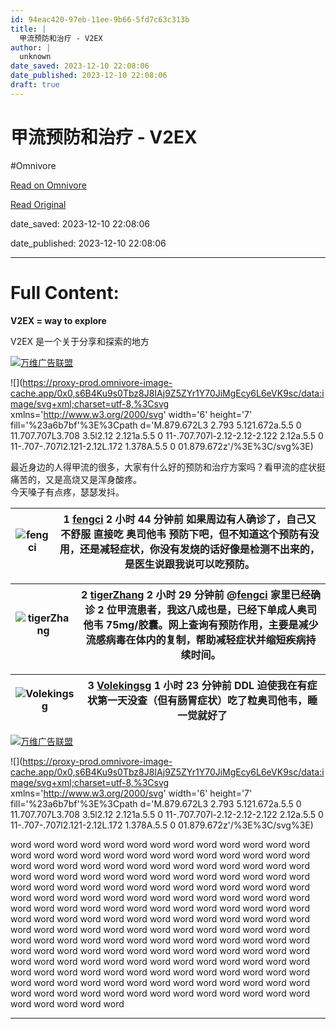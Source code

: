 ```yaml
---
id: 94eac420-97eb-11ee-9b66-5fd7c63c313b
title: |
  甲流预防和治疗 - V2EX
author: |
  unknown
date_saved: 2023-12-10 22:08:06
date_published: 2023-12-10 22:08:06
draft: true
---
```


# 甲流预防和治疗 - V2EX
#Omnivore

[Read on Omnivore](https://omnivore.app/me/v-2-ex-18c577cf6a9)

[Read Original](https://www.v2ex.com/t/999306)

date_saved: 2023-12-10 22:08:06

date_published: 2023-12-10 22:08:06

--- 

# Full Content: 

**V2EX = way to explore**

V2EX 是一个关于分享和探索的地方 

[](https://wwads.cn/click/bait)[![万维广告联盟](https://proxy-prod.omnivore-image-cache.app/130x0,sJj-m7-BqpMma4LNUakZQ3yglN4KMGITtmIbpSM52FfY/https://cdn.wwads.cn/creatives/BxggxkTpCskMakRFy6ULtw7ZRcqABN83j1KPAQrq.jpg)](https://wwads.cn/click/bundle?code=uSn3jFEd89M0VKH7tfxL3fvji3Ye8v)

![](https://proxy-prod.omnivore-image-cache.app/0x0,s6B4Ku9s0Tbz8J8IAj9Z5ZYr1Y70JiMgEcy6L6eVK9sc/data:image/svg+xml;charset=utf-8,%3Csvg xmlns='http://www.w3.org/2000/svg' width='6' height='7' fill='%23a6b7bf'%3E%3Cpath d='M.879.672L3 2.793 5.121.672a.5.5 0 11.707.707L3.708 3.5l2.12 2.121a.5.5 0 11-.707.707l-2.12-2.12-2.122 2.12a.5.5 0 11-.707-.707l2.121-2.12L.172 1.378A.5.5 0 01.879.672z'/%3E%3C/svg%3E)

最近身边的人得甲流的很多，大家有什么好的预防和治疗方案吗？看甲流的症状挺痛苦的，又是高烧又是浑身酸疼。  
今天嗓子有点疼，瑟瑟发抖。

| ![fengci](https://proxy-prod.omnivore-image-cache.app/0x0,sPfKP-q0UjQY6ykYpPbjg1VIdyy3WvjE85-DBsH0ISvc/https://cdn.v2ex.com/avatar/92ce/e689/279994_normal.png?m=1699355384) | 1 **[fengci](https://www.v2ex.com/member/fengci)** 2 小时 44 分钟前 如果周边有人确诊了，自己又不舒服 直接吃 奥司他韦 预防下吧，但不知道这个预防有没用，还是减轻症状，你没有发烧的话好像是检测不出来的，是医生说跟我说可以吃预防。 |
| ---------------------------------------------------------------------------------------------------------------------------------------------------------------------------- | ----------------------------------------------------------------------------------------------------------------------------------------------- |

| ![tigerZhang](https://proxy-prod.omnivore-image-cache.app/0x0,spAWUYNhBhN8AJc5vYb6tem4WKvrUsD_eVAEhiizIvfE/https://cdn.v2ex.com/avatar/4dac/88f2/100592_normal.png?m=1428485861) | 2 **[tigerZhang](https://www.v2ex.com/member/tigerZhang)** 2 小时 29 分钟前 @[fengci](https://www.v2ex.com/member/fengci) 家里已经确诊 2 位甲流患者，我这八成也是，已经下单成人奥司他韦 75mg/胶囊。网上查询有预防作用，主要是减少流感病毒在体内的复制，帮助减轻症状并缩短疾病持续时间。 |
| -------------------------------------------------------------------------------------------------------------------------------------------------------------------------------- | -------------------------------------------------------------------------------------------------------------------------------------------------------------------------------------------------------- |

| ![Volekingsg](https://proxy-prod.omnivore-image-cache.app/0x0,su6v0hVujGylE0sGGKjawuiP3aQToVTRJRHYWFodUTdg/https://cdn.v2ex.com/gravatar/6ce5db2cc1e5461acae430183aab955b?s=48&d=retro) | 3 **[Volekingsg](https://www.v2ex.com/member/Volekingsg)** 1 小时 23 分钟前 DDL 迫使我在有症状第一天没查（但有肠胃症状）吃了粒奥司他韦，睡一觉就好了 |
| --------------------------------------------------------------------------------------------------------------------------------------------------------------------------------------- | ------------------------------------------------------------------------------------------------------------- |

[](https://wwads.cn/click/bait)[![万维广告联盟](https://proxy-prod.omnivore-image-cache.app/130x0,sJj-m7-BqpMma4LNUakZQ3yglN4KMGITtmIbpSM52FfY/https://cdn.wwads.cn/creatives/BxggxkTpCskMakRFy6ULtw7ZRcqABN83j1KPAQrq.jpg)](https://wwads.cn/click/bundle?code=uSn3jFEd89M0VKH7tfxL3fvji3Ye8v)

![](https://proxy-prod.omnivore-image-cache.app/0x0,s6B4Ku9s0Tbz8J8IAj9Z5ZYr1Y70JiMgEcy6L6eVK9sc/data:image/svg+xml;charset=utf-8,%3Csvg xmlns='http://www.w3.org/2000/svg' width='6' height='7' fill='%23a6b7bf'%3E%3Cpath d='M.879.672L3 2.793 5.121.672a.5.5 0 11.707.707L3.708 3.5l2.12 2.121a.5.5 0 11-.707.707l-2.12-2.12-2.122 2.12a.5.5 0 11-.707-.707l2.121-2.12L.172 1.378A.5.5 0 01.879.672z'/%3E%3C/svg%3E)

word word word word word word word word word word word word word word word word word word word word word word word word word word word word word word word word word word word word word word word word word word word word word word word word word word word word word word word word word word word word word word word word word word word word word word word word word word word word word word word word word word word word word word word word word word word word word word word word word word word word word word word word word word word word word word word word word word word word word word word word word word word word word word word word word word word word word word word word word word word word word word word word word word word word word word word word word word word word word word word word word word word word word word word word word word word word word word word word word word word word word word word word word word word word word word word word word word word word word word word word

---


